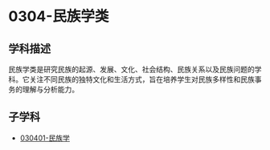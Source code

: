 # 0304-民族学类

## 学科描述
民族学类是研究民族的起源、发展、文化、社会结构、民族关系以及民族问题的学科。它关注不同民族的独特文化和生活方式，旨在培养学生对民族多样性和民族事务的理解与分析能力。

## 子学科

* [030401-民族学](./030401-民族学/030401-民族学.md)
